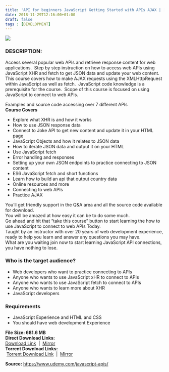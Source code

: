 ```yaml
---
title: 'API for beginners JavaScript Getting Started with APIs AJAX | [ 199.99$ Course For Free ]'
date: 2018-11-29T12:16:00+01:00
draft: false
tags : [DEVELOPMENT]
---
```


[![](https://2.bp.blogspot.com/-RbjINHVxM_0/W__IZslwxfI/AAAAAAAAAQ4/M1c_D5ncC-sAIC-r3w9F2MGufhnx_3rSQCLcBGAs/s640/API-for-beginners-JavaScript-Getting-Started-with-APIs-AJAX.jpg)](https://2.bp.blogspot.com/-RbjINHVxM_0/W__IZslwxfI/AAAAAAAAAQ4/M1c_D5ncC-sAIC-r3w9F2MGufhnx_3rSQCLcBGAs/s1600/API-for-beginners-JavaScript-Getting-Started-with-APIs-AJAX.jpg)

  

### DESCRIPTION:

Access several popular web APIs and retrieve response content for web applications.  Step by step instruction on how to access web APIs using JavaScript XHR and fetch to get JSON data and update your web content.  
This course covers how to make AJAX requests using the XMLHttpRequest within JavaScript as well as fetch.  JavaScript code knowledge is a prerequisite for the course.  Scope of this course is focused on using JavaScript to connect to web APIs.  

Examples and source code accessing over 7 different APIs  
**Course Covers**  

*   Explore what XHR is and how it works
*   How to use JSON response data
*   Connect to Joke API to get new content and update it in your HTML page
*   JavaScript Objects and how it relates to JSON data
*   How to iterate JSON data and output it on your HTML
*   Use JavaScript fetch
*   Error handling and responses
*   Setting up your own JSON endpoints to practice connecting to JSON content
*   ES6 JavaScript fetch and short functions
*   Learn how to build an api that output country data
*   Online resources and more
*   Connecting to web APIs
*   Practice AJAX

You’ll get friendly support in the Q&A area and all the source code available for download.  
You will be amazed at how easy it can be to do some much.  
Go ahead and hit that “take this course” button to start learning the how to use JavaScript to connect to web APIs Today.  
Taught by an instructor with over 20 years of web development experience, ready to help you learn and answer any questions you may have.  
What are you waiting join now to start learning JavaScript API connections, you have nothing to lose.  

### Who is the target audience?

*   Web developers who want to practice connecting to APIs
*   Anyone who wants to use JavaScript xHR to connect to APIs
*   Anyone who wants to use JavaScript fetch to connect to APIs
*   Anyone who wants to learn more about XHR
*   JavaScript developers

### Requirements

*   JavaScript Experience and HTML and CSS
*   You should have web development Experience

  
**File** **Size: 681.6 MB**  
**Direct Download Links:**  
[Download Link](http://turboagram.com/18521555/api-for-beginners-javascript-link1)  |  [Mirror](http://turboagram.com/18521555/api-for-beginners-javascript-link2)  
**Torrent Download Links:**  
 [Torrent Download Link](http://turboagram.com/18521555/api-for-beginners-javascript-torrent2)  |  [Mirror](http://turboagram.com/18521555/api-for-beginners-javascript-torrent1)  
  
**Source:** https://www.udemy.com/javascript-apis/